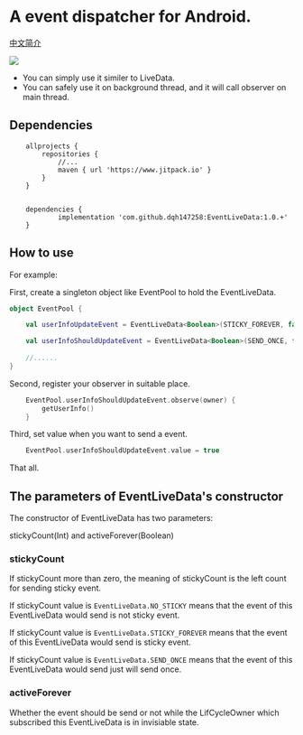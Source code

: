 # A event dispatcher for Android.

[中文简介](https://www.jianshu.com/p/c7e3ddcb14be)

[![](https://www.jitpack.io/v/dqh147258/EventLiveData.svg)](https://www.jitpack.io/#dqh147258/EventLiveData)

- You can simply use it similer to LiveData.
- You can safely use it on background thread, and it will call observer on main thread.

## Dependencies
```
	allprojects {
		repositories {
			//...
			maven { url 'https://www.jitpack.io' }
		}
	}
```
```

	dependencies {
	        implementation 'com.github.dqh147258:EventLiveData:1.0.+'
	}
```

## How to use
For example:

First, create a singleton object like EventPool to hold the EventLiveData.

```kotlin
object EventPool {

    val userInfoUpdateEvent = EventLiveData<Boolean>(STICKY_FOREVER, false)

    val userInfoShouldUpdateEvent = EventLiveData<Boolean>(SEND_ONCE, false)
    
    //......
}

```

Second, register your observer in suitable place.

```kotlin
    EventPool.userInfoShouldUpdateEvent.observe(owner) {
        getUserInfo()
    }
```

Third, set value when you want to send a event.
```kotlin
    EventPool.userInfoShouldUpdateEvent.value = true
```

That all.

## The parameters of EventLiveData's constructor
The constructor of EventLiveData has two parameters:

stickyCount(Int) and activeForever(Boolean)

### stickyCount

If stickyCount more than zero, the meaning of stickyCount is the left count for sending sticky event.

If stickyCount value is `EventLiveData.NO_STICKY` means that the event of this EventLiveData would send is not sticky event.

If stickyCount value is `EventLiveData.STICKY_FOREVER` means that the event of this EventLiveData would send is sticky event.

If stickyCount value is `EventLiveData.SEND_ONCE` means that the event of this EventLiveData would send just will send once.

### activeForever

Whether the event should be send or not while the LifCycleOwner which subscribed this EventLiveData is in invisiable state.








